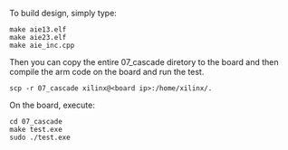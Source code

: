 To build design, simply type:
```
make aie13.elf
make aie23.elf
make aie_inc.cpp
```
Then you can copy the entire 07_cascade diretory to the board and then compile the arm code on the board and run the test.
```
scp -r 07_cascade xilinx@<board ip>:/home/xilinx/.
```

On the board, execute:
```
cd 07_cascade
make test.exe
sudo ./test.exe
```
